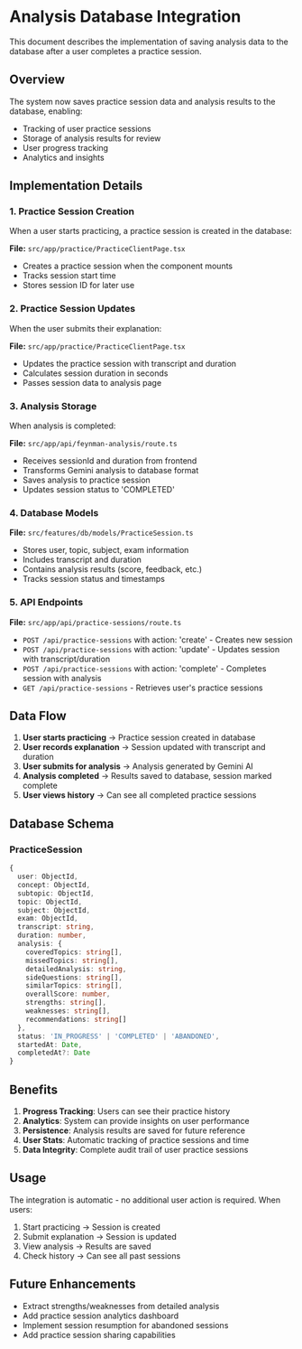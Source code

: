 # Analysis Database Integration

This document describes the implementation of saving analysis data to the database after a user completes a practice session.

## Overview

The system now saves practice session data and analysis results to the database, enabling:
- Tracking of user practice sessions
- Storage of analysis results for review
- User progress tracking
- Analytics and insights

## Implementation Details

### 1. Practice Session Creation

When a user starts practicing, a practice session is created in the database:

**File:** `src/app/practice/PracticeClientPage.tsx`
- Creates a practice session when the component mounts
- Tracks session start time
- Stores session ID for later use

### 2. Practice Session Updates

When the user submits their explanation:

**File:** `src/app/practice/PracticeClientPage.tsx`
- Updates the practice session with transcript and duration
- Calculates session duration in seconds
- Passes session data to analysis page

### 3. Analysis Storage

When analysis is completed:

**File:** `src/app/api/feynman-analysis/route.ts`
- Receives sessionId and duration from frontend
- Transforms Gemini analysis to database format
- Saves analysis to practice session
- Updates session status to 'COMPLETED'

### 4. Database Models

**File:** `src/features/db/models/PracticeSession.ts`
- Stores user, topic, subject, exam information
- Includes transcript and duration
- Contains analysis results (score, feedback, etc.)
- Tracks session status and timestamps

### 5. API Endpoints

**File:** `src/app/api/practice-sessions/route.ts`
- `POST /api/practice-sessions` with action: 'create' - Creates new session
- `POST /api/practice-sessions` with action: 'update' - Updates session with transcript/duration
- `POST /api/practice-sessions` with action: 'complete' - Completes session with analysis
- `GET /api/practice-sessions` - Retrieves user's practice sessions

## Data Flow

1. **User starts practicing** → Practice session created in database
2. **User records explanation** → Session updated with transcript and duration
3. **User submits for analysis** → Analysis generated by Gemini AI
4. **Analysis completed** → Results saved to database, session marked complete
5. **User views history** → Can see all completed practice sessions

## Database Schema

### PracticeSession
```typescript
{
  user: ObjectId,
  concept: ObjectId,
  subtopic: ObjectId,
  topic: ObjectId,
  subject: ObjectId,
  exam: ObjectId,
  transcript: string,
  duration: number,
  analysis: {
    coveredTopics: string[],
    missedTopics: string[],
    detailedAnalysis: string,
    sideQuestions: string[],
    similarTopics: string[],
    overallScore: number,
    strengths: string[],
    weaknesses: string[],
    recommendations: string[]
  },
  status: 'IN_PROGRESS' | 'COMPLETED' | 'ABANDONED',
  startedAt: Date,
  completedAt?: Date
}
```

## Benefits

1. **Progress Tracking**: Users can see their practice history
2. **Analytics**: System can provide insights on user performance
3. **Persistence**: Analysis results are saved for future reference
4. **User Stats**: Automatic tracking of practice sessions and time
5. **Data Integrity**: Complete audit trail of user practice sessions

## Usage

The integration is automatic - no additional user action is required. When users:
1. Start practicing → Session is created
2. Submit explanation → Session is updated
3. View analysis → Results are saved
4. Check history → Can see all past sessions

## Future Enhancements

- Extract strengths/weaknesses from detailed analysis
- Add practice session analytics dashboard
- Implement session resumption for abandoned sessions
- Add practice session sharing capabilities 